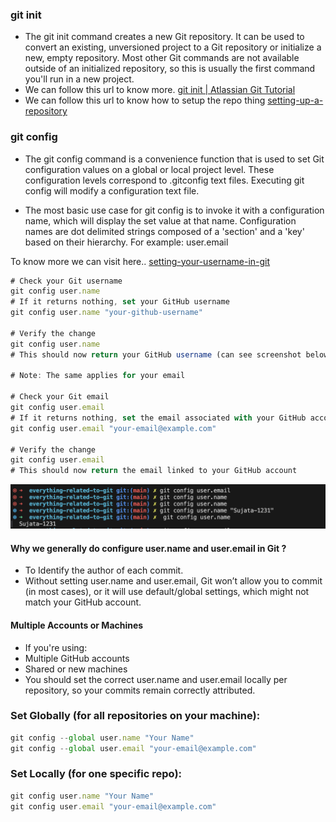 ### git init

- The git init command creates a new Git repository. It can be used to convert an existing, unversioned project to a Git repository or initialize a new, empty repository. Most other Git commands are not available outside of an initialized repository, so this is usually the first command you'll run in a new project.
- We can follow this url to know more. [git init | Atlassian Git Tutorial](https://www.atlassian.com/git/tutorials/setting-up-a-repository/git-init)
- We can follow this url to know how to setup the repo thing [setting-up-a-repository](https://www.atlassian.com/git/tutorials/setting-up-a-repository)

### git config

- The git config command is a convenience function that is used to set Git configuration values on a global or local project level. These configuration levels correspond to .gitconfig text files. Executing git config will modify a configuration text file.

- The most basic use case for git config is to invoke it with a configuration name, which will display the set value at that name. Configuration names are dot delimited strings composed of a 'section' and a 'key' based on their hierarchy. For example: user.email

To know more we can visit here.. [setting-your-username-in-git](https://docs.github.com/en/get-started/git-basics/setting-your-username-in-git)

```js
# Check your Git username
git config user.name
# If it returns nothing, set your GitHub username
git config user.name "your-github-username"

# Verify the change
git config user.name
# This should now return your GitHub username (can see screenshot below)

# Note: The same applies for your email

# Check your Git email
git config user.email
# If it returns nothing, set the email associated with your GitHub account
git config user.email "your-email@example.com"

# Verify the change
git config user.email
# This should now return the email linked to your GitHub account

```

![Application Screenshot](images/username.png)

#### Why we generally do configure user.name and user.email in Git ?

- To Identify the author of each commit.
- Without setting user.name and user.email, Git won’t allow you to commit (in most cases), or it will use default/global settings, which might not match your GitHub account.

#### Multiple Accounts or Machines

- If you're using:
- Multiple GitHub accounts
- Shared or new machines
- You should set the correct user.name and user.email locally per repository, so your commits remain correctly attributed.

### Set Globally (for all repositories on your machine):

```js
git config --global user.name "Your Name"
git config --global user.email "your-email@example.com"
```

### Set Locally (for one specific repo):

```js
git config user.name "Your Name"
git config user.email "your-email@example.com"
```
